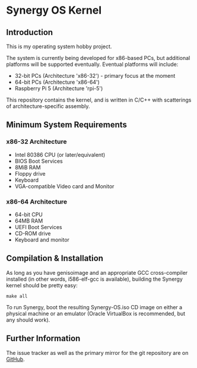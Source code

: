 # Synergy OS Kernel

## Introduction

This is my operating system hobby project.

The system is currently being developed for x86-based PCs, but additional 
platforms will be supported eventually. Eventual platforms will include:

* 32-bit PCs (Architecture 'x86-32') - primary focus at the moment
* 64-bit PCs (Architecture 'x86-64')
* Raspberry Pi 5 (Architecture 'rpi-5')

This repository contains the kernel, and is written in C/C++ with scatterings 
of architecture-specific assembly.

## Minimum System Requirements

### x86-32 Architecture

* Intel 80386 CPU (or later/equivalent)
* BIOS Boot Services
* 8MiB RAM
* Floppy drive
* Keyboard
* VGA-compatible Video card and Monitor

### x86-64 Architecture

* 64-bit CPU
* 64MB RAM
* UEFI Boot Services
* CD-ROM drive
* Keyboard and monitor

## Compilation & Installation

As long as you have genisoimage and an appropriate GCC cross-compiler installed
(in other words, i586-elf-gcc is available), building the Synergy kernel should
be pretty easy:

    make all

To run Synergy, boot the resulting Synergy-OS.iso CD image on either a physical 
machine or an emulator (Oracle VirtualBox is recommended, but any should work).

## Further Information

The issue tracker as well as the primary mirror for the git repository are on
[GitHub](https://github.com/JackScottAU/Synergy-OS).

